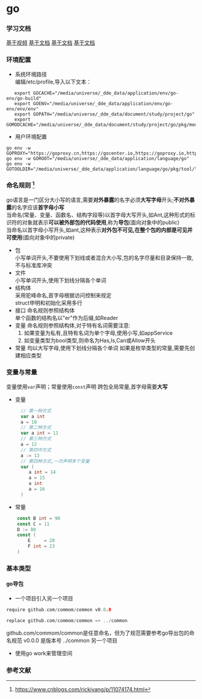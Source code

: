 # go

### 学习文档
[基于视频](https://www.bilibili.com/video/BV1s341147US?p=1)
[基于文档](https://www.topgoer.com/)
[基于文档](https://golang.fasionchan.com/zh_CN/latest/about/contact.html)
[基于文档](https://golang.iswbm.com/c01/c01_01.html)

### 环境配置
* 系统环境路径  
编辑/etc/profile,导入以下文本：  
 ```shell
    export GOCACHE="/media/universe/_dde_data/application/env/go-env/go-build"
    export GOENV="/media/universe/_dde_data/application/env/go-env/env/env"
    export GOPATH="/media/universe/_dde_data/document/study/project/go"
    export GOMODCACHE="/media/universe/_dde_data/document/study/project/go/pkg/mod"
 ```
* 用户环境配置
```shell
go env -w GOPROXY="https://goproxy.cn,https://gocenter.io,https://goproxy.io,https://proxy.golang.org,direct"
go env -w GOROOT="/media/universe/_dde_data/application/language/go"
go env -w GOTOOLDIR="/media/universe/_dde_data/application/language/go/pkg/tool/linux_amd64"
```

### 命名规则  [^1]
  go语言是一门区分大小写的语言,需要**对外暴露**的名字必须**大写字母**开头;**不对外暴露**的名字应该**首字母小写**  
  当命名(常量、变量、函数名、结构字段等)以首字母大写开头,如Ant,这种形式的标识符的对象就表示**可以被外部包的代码使用**,称为**导包**(面向对象中的public)  
  当命名以首字母小写开头,如ant,这种表示**对外包不可见,在整个包的内部是可见并可使用**(面向对象中的private)   
* 包  
    小写单词开头,不要使用下划线或者混合大小写,包的名字尽量和目录保持一致,不与标准库冲突  
* 文件  
    小写单词开头,使用下划线分隔各个单词  
* 结构体  
   采用驼峰命名,首字母根据访问控制来规定  
   struct申明和初始化采用多行  
* 接口
   命名规则参照结构体  
   单个函数的结构名以"er"作为后缀,如Reader
* 变量
   命名规则参照结构体,对于特有名词需要注意:
   1. 如果变量为私有,且特有名词为单个字母,使用小写,如appService
   2. 如变量类型为bool类型,则命名为Has,Is,Can或Allow开头
* 常量
    均以大写字母,使用下划线分隔各个单词
    如果是枚举类型的常量,需要先创建相应类型

### 变量与常量
  变量使用```var```声明；常量使用```const```声明
  跨包全局常量,首字母需要**大写**
- 变量
  ```go
    // 第一种方式
    var a int
    a = 10
    // 第二种方式
    var a int = 11
    // 第三种方式
    a = 12
    // 第四中方式
    a := 13
    // 第四种方式,一次声明多个变量
    var (
       a int = 14
       a = 15
       a int
       a = 16
    )
  ```
- 常量
```go
    const B int = 90
	const C = 11
	D := 80
	const (
		E     = 20
		F int = 23
	)
```
### 基本类型


#### go导包
* 一个项目引入另一个项目
```go
require github.com/commom/common v0.0.0

replace github.com/commom/common => ../common
```
github.com/commom/common是任意命名，但为了规范需要参考go导出包的命名规范
v0.0.0 是版本号
../common 另一个项目

* 使用go work来管理空间


### 参考文献
[^1]:https://www.cnblogs.com/rickiyang/p/11074174.html